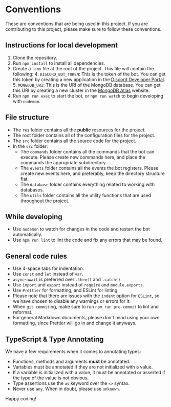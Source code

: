 # Conventions

These are conventions that are being used in this project. If you are
contributing to this project, please make sure to follow these conventions.

## Instructions for local development

1. Clone the repository.
2. Run `npm install` to install all dependencies.
3. Create a `.env` file at the root of the project. This file will contain the
   following: 4. `DISCORD_BOT_TOKEN`: This is the token of the bot. You can get
   this token by creating a new application in the
   [Discord Developer Portal](https://discord.com/developers/applications). 5.
   `MONGODB_URI`: This is the URI of the MongoDB database. You can get this URI
   by creating a new cluster in the
   [MongoDB Atlas](https://www.mongodb.com/cloud/atlas) website.
4. Run `npm run exec` to start the bot, or `npm run watch` to begin developing
   with `nodemon`.

## File structure

-   The `res` folder contains all the **public** resources for the project.
-   The root folder contains all of the configuration files for the project.
-   The `src` folder contains all the source code for the project.
-   In the `src` folder:
    -   The `commands` folder contains all the commands that the bot can
        execute. Please create new commands here, and place the commands the
        appropriate subdirectory.
    -   The `events` folder contains all the events the bot registers. Please
        create new events here, and preferably, keep the directory structure
        flat.
    -   The `database` folder contains everything related to working with
        databases.
    -   The `utils` folder contains all the utility functions that are used
        throughout the project.

## While developing

-   Use `nodemon` to watch for changes in the code and restart the bot
    automatically.
-   Use `npm run lint` to lint the code and fix any errors that may be found.

## General code rules

-   Use 4-space tabs for indentation.
-   Use `const` and `let` instead of `var`.
-   `async`-`await` is preferred over `.then()` and `.catch()`.
-   Use `import` and `export` instead of `require` and `module.exports`.
-   Use `Prettier` for formatting, and ESLint for linting.
-   Please note that there are issues with the `indent` option for `ESLint`, so
    we have chosen to disable any warnings or errors for it.
-   When `git commit`ing, make sure to run `npm run pre-commit` to lint and
    reformat.
-   For general Markdown documents, please don't mind using your own formatting,
    since Prettier will go in and change it anyways.

## TypeScript & Type Annotating

We have a few requirements when it comes to annotating types:

-   Functions, methods and arguments **must** be annotated.
-   Variables must be annotated if they are not initialized with a value.
-   If a variable is initialized with a value, it must be annotated or asserted
    if the type of the value is not obvious.
-   Type assertions use the `as` keyword over the `<>` syntax.
-   Never use `any`. When in doubt, please use `unknown`.

Happy coding!
